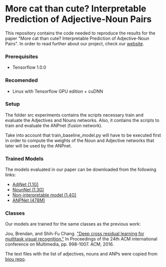 # More cat than cute? Interpretable Prediction of Adjective-Noun Pairs
This repository contains the code needed to reproduce the results for the paper "More cat than cute? Interpretable Prediction of Adjective-Noun Pairs".  In order to read further about our project, check our [website](https://alejowood11.github.io/affective-2017-acmmm/).

### Prerequisites
- Tensorflow 1.0.0

### Recomended
- Linux with Tensorflow GPU edition + cuDNN

### Setup
The folder src experiments contains the scripts necessary train and evaluate the Adjectives and Nouns networks.  Also, it contains the scripts to train and evaluate the ANPnet (fusion network).

Take into account that train_baseline_model.py will have to be executed first in order to compute the weights of the Noun and Adjective networks that later will be used by the ANPnet.

### Trained Models
The models evaluated in our paper can be downloaded from the following links:
* [AdjNet (1.1G)](https://imatge.upc.edu/web/sites/default/files/projects/affective/public_html/2017-musa2/AdjNet.zip)
* [NounNet (1.3G)](https://imatge.upc.edu/web/sites/default/files/projects/affective/public_html/2017-musa2/NounNet.zip)
* [Non-interpretable model (1.4G)](https://imatge.upc.edu/web/sites/default/files/projects/affective/public_html/2017-musa2/Non-Interpretable.zip)
* [ANPNet (478M)](https://imatge.upc.edu/web/sites/default/files/projects/affective/public_html/2017-musa2/ANPNet.zip)

### Classes
Our models are trained for the same classes as the previous work:

Jou, Brendan, and Shih-Fu Chang. ["Deep cross residual learning for multitask visual recognition."](https://arxiv.org/abs/1604.01335) In Proceedings of the 24th ACM international conference on Multimedia, pp. 998-1007. ACM, 2016.

The text files with the list of adjectives, nouns and ANPs were copied from [bjou repo](https://gist.github.com/bjou/547112cc41b831ec1905e75deae11104).
